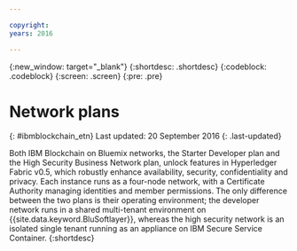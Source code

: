 ```yaml
---

copyright:
years: 2016

---
```


{:new_window: target="_blank"}
{:shortdesc: .shortdesc}
{:codeblock: .codeblock}
{:screen: .screen}
{:pre: .pre}


# Network plans
{: #ibmblockchain_etn}
Last updated: 20 September 2016
{: .last-updated}

Both IBM Blockchain on Bluemix networks, the Starter Developer plan and the High Security Business Network plan, unlock features in Hyperledger Fabric v0.5, which robustly enhance availability, security, confidentiality and privacy. Each instance runs as a four-node network, with a Certificate Authority managing identities and member permissions. The only difference between the two plans is their operating environment; the developer network runs in a shared multi-tenant environment on {{site.data.keyword.BluSoftlayer}}, whereas the high security network is an isolated single tenant running as an appliance on IBM Secure Service Container.
{:shortdesc}

<!---The High-Security business network provides important capabilities above and beyond the two-node multi-tenant developer service on Softlayer (aimed towards application development; writing chaincode and experimenting with APIs).  The high security plan supplies your own private blockchain test environment, which has been vetted and secured by IBM.  With the following features, your dedicated and high security environment enables you to take the next step towards preparing your organization for enterprise blockchain networks:~~

~~1. A dedicated four-node blockchain network; single-tenant with no shared resources~~
~~2. An IBM-certified version of the latest Hyperledger fabric, along with mechanisms to unlock inherent identity and security features~~
~~3. Isolation and protection from system and platform administrators, root users, and unauthorized users.~~
~~4. Verified test cases for security, consensus, availability, and performance--->
